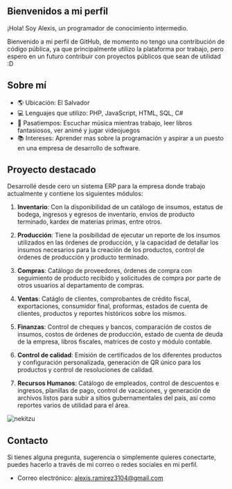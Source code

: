 ## Bienvenidos a mi perfil
¡Hola! Soy Alexis, un programador de conocimiento intermedio. 

Bienvenido a mi perfil de GitHub, de momento no tengo una contribución de código pública, ya que principalmente utilizo la plataforma por trabajo, pero espero en un futuro contribuir con proyectos públicos que sean de utilidad :D

## Sobre mí

- 🌎 Ubicación: El Salvador
- 💻 Lenguajes que utilizo: PHP, JavaScript, HTML, SQL, C#
- 🎵 Pasatiempos: Escuchar música mientras trabajo, leer libros fantasiosos, ver animé y jugar videojuegos
- 📚 Intereses: Aprender mas sobre la programación y aspirar a un puesto en una empresa de desarrollo de software.

## Proyecto destacado

Desarrollé desde cero un sistema ERP para la empresa donde trabajo actualmente y contiene los siguientes módulos:

1. **Inventario**: Con la disponibilidad de un catálogo de insumos, estatus de bodega, ingresos y egresos de inventario, envíos de producto terminado, kardex de materias primas, entre otros.

2. **Producción**: Tiene la posibilidad de ejecutar un reporte de los insumos utilizados en las órdenes de producción, y la capacidad de detallar los insumos necesarios para la creación de los productos, control de órdenes de producción y producto terminado.

3. **Compras**: Catálogo de proveedores, órdenes de compra con seguimiento de producto recibido y solicitudes de compra por parte de otros usuarios al departamento de compras.

4. **Ventas**: Catáglo de clientes, comprobantes de crédito fiscal, exportaciones, consumidor final, proformas, estados de cuenta de clientes, productos y reportes históricos sobre los mismos.

5. **Finanzas**: Control de cheques y bancos, comparación de costos de insumos, costos de órdenes de producción, estado de cuenta de deuda de la empresa, libros fiscales, matrices de costo y módulo contable.

6. **Control de calidad**: Emisión de certificados de los diferentes productos y configuración personalizada, generación de QR único para los productos y control de resoluciones de calidad.

7. **Recursos Humanos**: Catálogo de empleados, control de descuentos e ingresos, planillas de pago, control de vacaciones, y generación de archivos listos para subir a sítios gubernamentales del país, así como reportes varios de utilidad para el área.

![nekitzu](https://github.com/AlexRamirez3104/AlexRamirez3104/assets/37386634/f3e66c8e-d802-4219-8be0-3b4ded01a5d0)

## Contacto

Si tienes alguna pregunta, sugerencia o simplemente quieres conectarte, puedes hacerlo a través de mi correo o redes sociales en mi perfil.

- Correo electrónico: [alexis.ramirez3104@gmail.com](mailto:alexis.ramirez3104@gmail.com)
